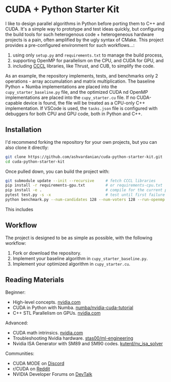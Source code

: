 # CUDA + Python Starter Kit

I like to design parallel algorithms in Python before porting them to C++ and CUDA.
It's a simple way to prototype and test ideas quickly, but configuring the build tools for such heterogenous code + heterogeneous hardware projects is a pain, often amplified by the ugly syntax of CMake.
This project provides a pre-configured environment for such workflows...:

1. using only `setup.py` and `requirements.txt` to manage the build process,
2. supporting OpenMP for parallelism on the CPU, and CUDA for GPU, and
3. including [CCCL](https://github.com/NVIDIA/cccl) libraries, like Thrust, and CUB, to simplify the code.

As an example, the repository implements, tests, and benchmarks only 2 operations - array accumulation and matrix multiplication.
The baseline Python + Numba implementations are placed into the `cupy_starter_baseline.py` file, and the optimized CUDA nd OpenMP implementations are placed into the `cupy_starter.cu` file.
If no CUDA-capable device is found, the file will be treated as a CPU-only C++ implementation.
If VSCode is used, the `tasks.json` file is configured with debuggers for both CPU and GPU code, both in Python and C++.

## Installation

I'd recommend forking the repository for your own projects, but you can also clone it directly:

```bash
git clone https://github.com/ashvardanian/cuda-python-starter-kit.git
cd cuda-python-starter-kit
```

Once pulled down, you can build the project with:

```bash
git submodule update --init --recursive     # fetch CCCL libraries
pip install -r requirements-gpu.txt         # or requirements-cpu.txt
pip install -e .                            # compile for the current platform
pytest test.py -s -x                        # test until first failure
python benchmark.py --num-candidates 128 --num-voters 128 --run-openmp --run-numba --run-serial --run-cuda
```

This includes 

## Workflow

The project is designed to be as simple as possible, with the following workflow:

1. Fork or download the repository.
2. Implement your baseline algorithm in `cupy_starter_baseline.py`.
3. Implement your optimized algorithm in `cupy_starter.cu`.

## Reading Materials

Beginner:

- High-level concepts. [nvidia.com](https://developer.nvidia.com/blog/even-easier-introduction-cuda/)
- CUDA in Python with Numba. [numba/nvidia-cuda-tutorial](https://github.com/numba/nvidia-cuda-tutorial)
- C++ STL Parallelism on GPUs. [nvidia.com](https://developer.nvidia.com/blog/accelerating-standard-c-with-gpus-using-stdpar/)

Advanced:

- CUDA math intrinsics. [nvidia.com](https://docs.nvidia.com/cuda/cuda-math-api/index.html)
- Troubleshooting Nvidia hardware. [stas00/ml-engineering](https://github.com/stas00/ml-engineering/blob/master/compute/accelerator/nvidia/debug.md)
- Nvidia ISA Generator with SM89 and SM90 codes. [kuterd/nv_isa_solver](https://github.com/kuterd/nv_isa_solver)

Communities:

- CUDA MODE on [Discord](https://discord.com/invite/cudamode)
- r/CUDA on [Reddit](https://www.reddit.com/r/CUDA/)
- NVIDIA Developer Forums on [DevTalk](https://forums.developer.nvidia.com)
